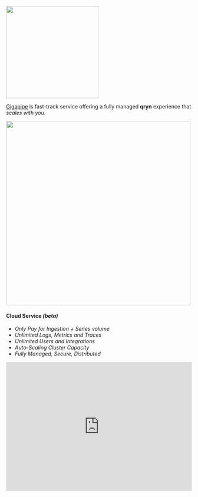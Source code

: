 <img src="https://nca.vc/wp-content/uploads/2020/11/Gigapipe_Logo-removebg-preview.png" width=250/>

[Gigapipe](https://gigapipe.com/) is fast-track service offering a fully managed **qryn** experience that _scales with you_.

<a href="https://gigapipe.com">
<img src="https://user-images.githubusercontent.com/1423657/199832448-b5b42495-bd88-45b5-a455-2e57fe828c63.png" width=500 />
</a>

#### Cloud Service _(beta)_

* _Only Pay for Ingestion + Series volume_
* _Unlimited Logs, Metrics and Traces_
* _Unlimited Users and Integrations_
* _Auto-Scaling Cluster Capacity_
* _Fully Managed, Secure, Distributed_

<iframe height="350" width="100%" scrolling="no" border=0 src="https://qryn.metrico.in/cloud/pricing.html" style="height: 350px; width: 100%; border: 0px; background: #FFF;"></iframe>

<br> 
